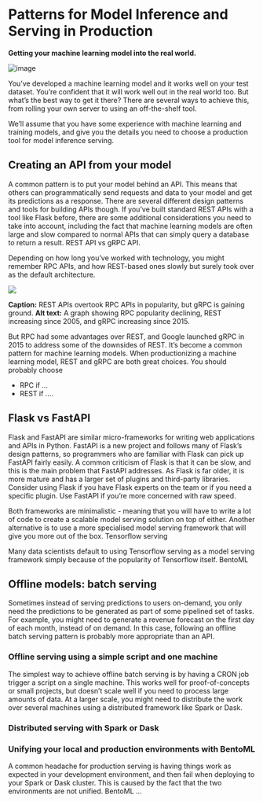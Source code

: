 # Patterns for Model Inference and Serving in Production

**Getting your machine learning model into the real world.**

![image](https://user-images.githubusercontent.com/2641205/113266440-9165f680-92d5-11eb-8a12-c18a769a2bba.png)

You’ve developed a machine learning model and it works well on your test dataset. You’re confident that it will work well out in the real world too. But what’s the best way to get it there?
There are several ways to achieve this, from rolling your own server to using an off-the-shelf tool.

We’ll assume that you have some experience with machine learning and training models, and give you the details you need to choose a production tool for model inference serving.

## Creating an API from your model

A common pattern is to put your model behind an API. This means that others can programmatically send requests and data to your model and get its predictions as a response. There are several different design patterns and tools for building APIs though. If you’ve built standard REST APIs with a tool like Flask before, there are some additional considerations you need to take into account, including the fact that machine learning models are often large and slow compared to normal APIs that can simply query a database to return a result.
REST API vs gRPC API.

Depending on how long you’ve worked with technology, you might remember RPC APIs, and how REST-based ones slowly but surely took over as the default architecture.

![](https://i.ritzastatic.com/images/43b6474e650a44e49a839af7027f0799/rest-rpc.jpeg)

**Caption:** REST APIs overtook RPC APIs in popularity, but gRPC is gaining ground.
**Alt text:** A graph showing RPC popularity declining, REST increasing since 2005, and gRPC increasing since 2015.

But RPC had some advantages over REST, and Google launched gRPC in 2015 to address some of the downsides of REST. It’s become a common pattern for machine learning models.
When productionizing a machine learning model, REST and gRPC are both great choices. You should probably choose 

* RPC if ...
* REST if ....

## Flask vs FastAPI

Flask and FastAPI are similar micro-frameworks for writing web applications and APIs in Python. FastAPI is a new project and follows many of Flask’s design patterns, so programmers who are familiar with Flask can pick up FastAPI fairly easily.
A common criticism of Flask is that it can be slow, and this is the main problem that FastAPI addresses. As Flask is far older, it is more mature and has a larger set of plugins and third-party libraries.
Consider using Flask if you have Flask experts on the team or if you need a specific plugin. Use FastAPI if you’re more concerned with raw speed.

Both frameworks are minimalistic - meaning that you will have to write a lot of code to create a scalable model serving solution on top of either. Another alternative is to use a more specialised model serving framework that will give you more out of the box.
Tensorflow serving

Many data scientists default to using Tensorflow serving as a model serving framework simply because of the popularity of Tensorflow itself.
BentoML

## Offline models: batch serving

Sometimes instead of serving predictions to users on-demand, you only need the predictions to be generated as part of some pipelined set of tasks. For example, you might need to generate a revenue forecast on the first day of each month, instead of on demand.
In this case, following an offline batch serving pattern is probably more appropriate than an API.

### Offline serving using a simple script and one machine
The simplest way to achieve offline batch serving is by having a CRON job trigger a script on a single machine. This works well for proof-of-concepts or small projects, but doesn’t scale well if you need to process large amounts of data.
At a larger scale, you might need to distribute the work over several machines using a distributed framework like Spark or Dask.

### Distributed serving with Spark or Dask

### Unifying your local and production environments with BentoML

A common headache for production serving is having things work as expected in your development environment, and then fail when deploying to your Spark or Dask cluster. This is caused by the fact that the two environments are not unified.
BentoML ...
